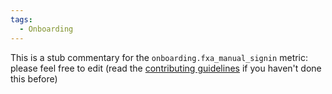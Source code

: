 ```yaml
---
tags:
  - Onboarding
---
```


This is a stub commentary for the `onboarding.fxa_manual_signin` metric: please feel free to edit (read the
[contributing guidelines](https://github.com/mozilla/glean-annotations/blob/main/CONTRIBUTING.md)
if you haven't done this before)
